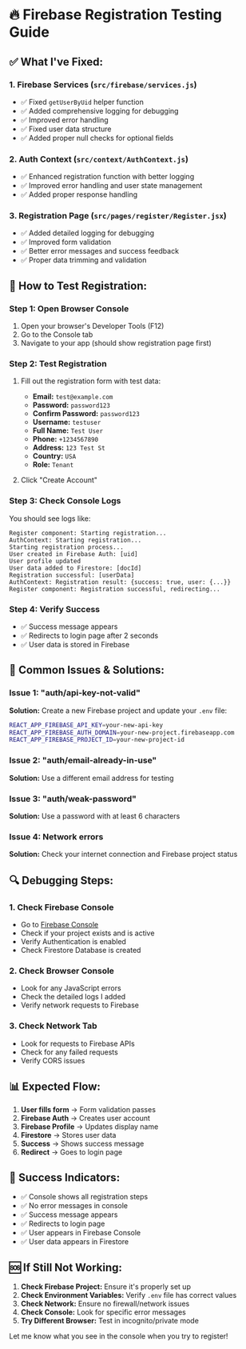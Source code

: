 # 🔥 Firebase Registration Testing Guide

## ✅ **What I've Fixed:**

### **1. Firebase Services (`src/firebase/services.js`)**
- ✅ Fixed `getUserByUid` helper function
- ✅ Added comprehensive logging for debugging
- ✅ Improved error handling
- ✅ Fixed user data structure
- ✅ Added proper null checks for optional fields

### **2. Auth Context (`src/context/AuthContext.js`)**
- ✅ Enhanced registration function with better logging
- ✅ Improved error handling and user state management
- ✅ Added proper response handling

### **3. Registration Page (`src/pages/register/Register.jsx`)**
- ✅ Added detailed logging for debugging
- ✅ Improved form validation
- ✅ Better error messages and success feedback
- ✅ Proper data trimming and validation

## 🧪 **How to Test Registration:**

### **Step 1: Open Browser Console**
1. Open your browser's Developer Tools (F12)
2. Go to the Console tab
3. Navigate to your app (should show registration page first)

### **Step 2: Test Registration**
1. Fill out the registration form with test data:
   - **Email:** `test@example.com`
   - **Password:** `password123`
   - **Confirm Password:** `password123`
   - **Username:** `testuser`
   - **Full Name:** `Test User`
   - **Phone:** `+1234567890`
   - **Address:** `123 Test St`
   - **Country:** `USA`
   - **Role:** `Tenant`

2. Click "Create Account"

### **Step 3: Check Console Logs**
You should see logs like:
```
Register component: Starting registration...
AuthContext: Starting registration...
Starting registration process...
User created in Firebase Auth: [uid]
User profile updated
User data added to Firestore: [docId]
Registration successful: [userData]
AuthContext: Registration result: {success: true, user: {...}}
Register component: Registration successful, redirecting...
```

### **Step 4: Verify Success**
- ✅ Success message appears
- ✅ Redirects to login page after 2 seconds
- ✅ User data is stored in Firebase

## 🚨 **Common Issues & Solutions:**

### **Issue 1: "auth/api-key-not-valid"**
**Solution:** Create a new Firebase project and update your `.env` file:
```bash
REACT_APP_FIREBASE_API_KEY=your-new-api-key
REACT_APP_FIREBASE_AUTH_DOMAIN=your-new-project.firebaseapp.com
REACT_APP_FIREBASE_PROJECT_ID=your-new-project-id
```

### **Issue 2: "auth/email-already-in-use"**
**Solution:** Use a different email address for testing

### **Issue 3: "auth/weak-password"**
**Solution:** Use a password with at least 6 characters

### **Issue 4: Network errors**
**Solution:** Check your internet connection and Firebase project status

## 🔍 **Debugging Steps:**

### **1. Check Firebase Console**
- Go to [Firebase Console](https://console.firebase.google.com/)
- Check if your project exists and is active
- Verify Authentication is enabled
- Check Firestore Database is created

### **2. Check Browser Console**
- Look for any JavaScript errors
- Check the detailed logs I added
- Verify network requests to Firebase

### **3. Check Network Tab**
- Look for requests to Firebase APIs
- Check for any failed requests
- Verify CORS issues

## 📊 **Expected Flow:**

1. **User fills form** → Form validation passes
2. **Firebase Auth** → Creates user account
3. **Firebase Profile** → Updates display name
4. **Firestore** → Stores user data
5. **Success** → Shows success message
6. **Redirect** → Goes to login page

## 🎯 **Success Indicators:**

- ✅ Console shows all registration steps
- ✅ No error messages in console
- ✅ Success message appears
- ✅ Redirects to login page
- ✅ User appears in Firebase Console
- ✅ User data appears in Firestore

## 🆘 **If Still Not Working:**

1. **Check Firebase Project:** Ensure it's properly set up
2. **Check Environment Variables:** Verify `.env` file has correct values
3. **Check Network:** Ensure no firewall/network issues
4. **Check Console:** Look for specific error messages
5. **Try Different Browser:** Test in incognito/private mode

Let me know what you see in the console when you try to register! 